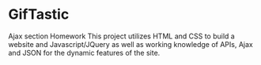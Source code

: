 # GifTastic
Ajax section Homework
This project utilizes HTML and CSS to build a website and Javascript/JQuery as well as working knowledge of APIs, Ajax and JSON for the dynamic features of the site.
